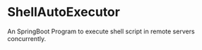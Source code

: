 # ShellAutoExecutor

An SpringBoot Program to execute shell script in remote servers concurrently. 
